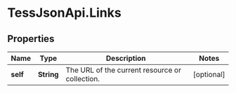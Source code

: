 # TessJsonApi.Links

## Properties

Name | Type | Description | Notes
------------ | ------------- | ------------- | -------------
**self** | **String** | The URL of the current resource or collection. | [optional] 


